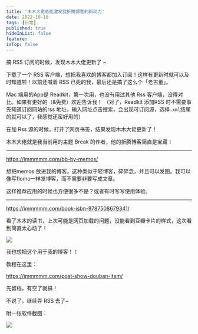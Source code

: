 ```yaml
---
title: '木木大佬总能激发我折腾博客的新动力'
date: 2022-10-10
tags: [日常]
published: true
hideInList: false
feature: 
isTop: false
---
```

搞 RSS 订阅的时候，发现木木大佬更新了 ~


<!--more-->


下载了一个 RSS 客户端，想把我喜欢的博客都加入订阅！这样有更新时就可以及时知道啦！以前还喊着 RSS 已死的我，最后还是搞了这么个「老古董」。

Mac 端用的App是 Readkit，第一次用，也没有用过其他 Rss 客户端，没得对比。如果有更好的（&免费）欢迎告诉我！
（对了，Readkit 添加RSS 时不需要事先知道订阅网站的rss 地址，输入网址点击搜索，会出现可订阅源，选择`.xml`结尾的就可以了，我感觉还蛮好用的）

在加 Rss 源的时候，打开了网页书签，结果发现木木大佬更新了！

木木大佬就是我当前用的主题 Break 的作者，他的折腾博客简直是宝藏！


---

https://immmmm.com/bb-by-memos/

想把memos 放进我的博客。这种类似于轻博客，碎碎念，并且可以发图。我可以像写flomo一样发博客，而不需要非要写成文章。

这样推荐应用的时候也方便很多不是？或者有时写写使用体验。

---

https://immmmm.com/book-isbn-9787508679341/

看了木木的读书，上次可能是网页加载的问题，没能看到豆瓣卡片的样式，这次看到简直太心动了！

![](https://s2.loli.net/2022/10/10/MAgwESPW4RHG9fe.png)

我也想把这个用于我的博客！！

教程在这里：

https://immmmm.com/post-show-douban-item/

先留档，有空了就搞！

不说了，继续弄 RSS 去了~

附一张软件截图：

![](https://s2.loli.net/2022/10/10/loaJQ6U5yuknHmD.png)
